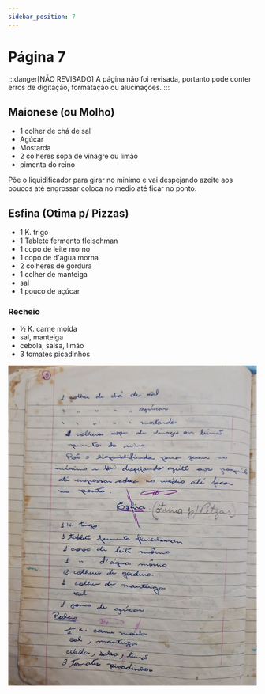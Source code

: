 ```yaml
---
sidebar_position: 7
---
```

# Página 7
:::danger[NÃO REVISADO]
A página não foi revisada, portanto pode conter erros de digitação, formatação ou alucinações.
:::

## Maionese (ou Molho)

*   1 colher de chá de sal
*   Agúcar
*   Mostarda
*   2 colheres sopa de vinagre ou limão
*   pimenta do reino

Põe o liquidificador para girar no
minimo e vai despejando azeite aos poucos
até engrossar coloca no medio até ficar
no ponto.

## Esfina (Otima p/ Pizzas)

*   1 K. trigo
*   1 Tablete fermento fleischman
*   1 copo de leite morno
*   1 copo de d'água morna
*   2 colheres de gordura
*   1 colher de manteiga
*   sal
*   1 pouco de açúcar

### Recheio

*   ½ K. carne moída
*   sal, manteiga
*   cebola, salsa, limão
*   3 tomates picadinhos


![imagem base](./images/page_7.png)